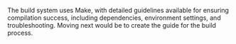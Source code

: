 The build system uses Make, with detailed guidelines available for ensuring compilation success, including dependencies, environment settings, and troubleshooting. Moving next would be to create the guide for the build process.
